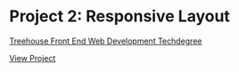 # Project 2: Responsive Layout

[Treehouse Front End Web Development Techdegree](https://teamtreehouse.com/techdegree)

[View Project](http://danhayden.github.io/treehouse-fewd-techdegree_project-2)
